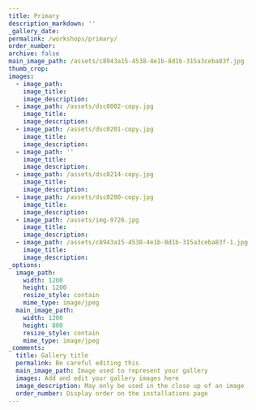 ```yaml
---
title: Primary
description_markdown: ''
_gallery_date:
permalink: /workshops/primary/
order_number:
archive: false
main_image_path: /assets/c8943a15-4538-4e1b-8d1b-315a3ceba83f.jpg
thumb_crop:
images:
  - image_path:
    image_title:
    image_description:
  - image_path: /assets/dsc0002-copy.jpg
    image_title:
    image_description:
  - image_path: /assets/dsc0201-copy.jpg
    image_title:
    image_description:
  - image_path: ''
    image_title:
    image_description:
  - image_path: /assets/dsc0214-copy.jpg
    image_title:
    image_description:
  - image_path: /assets/dsc0280-copy.jpg
    image_title:
    image_description:
  - image_path: /assets/img-9726.jpg
    image_title:
    image_description:
  - image_path: /assets/c8943a15-4538-4e1b-8d1b-315a3ceba83f-1.jpg
    image_title:
    image_description:
_options:
  image_path:
    width: 1200
    height: 1200
    resize_style: contain
    mime_type: image/jpeg
  main_image_path:
    width: 1200
    height: 800
    resize_style: contain
    mime_type: image/jpeg
_comments:
  title: Gallery title
  permalink: Be careful editing this
  main_image_path: Image used to represent your gallery
  images: Add and edit your gallery images here
  image_description: May only be used in the close up of an image
  order_number: Display order on the installations page
---
```

